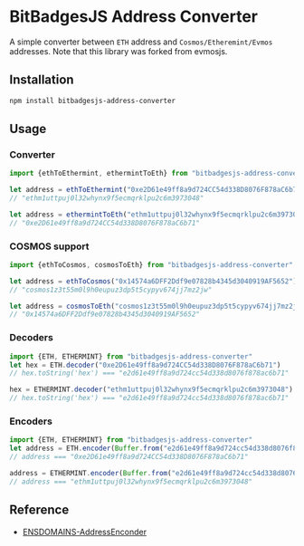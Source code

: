 # BitBadgesJS Address Converter

A simple converter between `ETH` address and `Cosmos/Etheremint/Evmos` addresses. Note that this library was forked from evmosjs.

## Installation

``` sh
npm install bitbadgesjs-address-converter
```

## Usage

### Converter

``` ts
import {ethToEthermint, ethermintToEth} from "bitbadgesjs-address-converter"

let address = ethToEthermint("0xe2D61e49ff8a9d724CC54d338D8076F878aC6b71")
// "ethm1uttpuj0l32whynx9f5ecmqrklpu2c6m3973048"

let address = ethermintToEth("ethm1uttpuj0l32whynx9f5ecmqrklpu2c6m3973048")
// "0xe2D61e49ff8a9d724CC54d338D8076F878aC6b71"
```


### COSMOS support

```ts
import {ethToCosmos, cosmosToEth} from "bitbadgesjs-address-converter"

let address = ethToCosmos("0x14574a6DFF2Ddf9e07828b4345d3040919AF5652")
// "cosmos1z3t55m0l9h0eupuz3dp5t5cypyv674jj7mz2jw"

let address = cosmosToEth("cosmos1z3t55m0l9h0eupuz3dp5t5cypyv674jj7mz2jw")
// "0x14574a6DFF2Ddf9e07828b4345d3040919AF5652"
```

### Decoders

``` ts
import {ETH, ETHERMINT} from "bitbadgesjs-address-converter"
let hex = ETH.decoder("0xe2D61e49ff8a9d724CC54d338D8076F878aC6b71")
// hex.toString('hex') === "e2d61e49ff8a9d724cc54d338d8076f878ac6b71"

hex = ETHERMINT.decoder("ethm1uttpuj0l32whynx9f5ecmqrklpu2c6m3973048")
// hex.toString('hex') === "e2d61e49ff8a9d724cc54d338d8076f878ac6b71"
```

### Encoders

``` ts
import {ETH, ETHERMINT} from "bitbadgesjs-address-converter"
let address = ETH.encoder(Buffer.from("e2d61e49ff8a9d724cc54d338d8076f878ac6b71","hex"))
// address === "0xe2D61e49ff8a9d724CC54d338D8076F878aC6b71"

address = ETHERMINT.encoder(Buffer.from("e2d61e49ff8a9d724cc54d338d8076f878ac6b71","hex"))
// address === "ethm1uttpuj0l32whynx9f5ecmqrklpu2c6m3973048"
```



## Reference

- [ENSDOMAINS-AddressEnconder](https://github.com/ensdomains/address-encoder)
